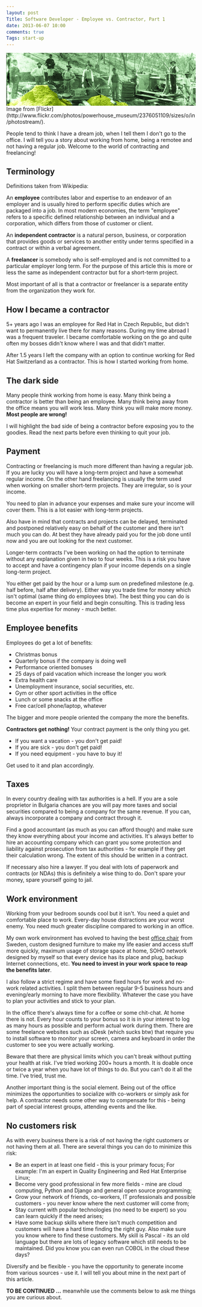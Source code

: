 ```yaml
---
layout: post
Title: Software Developer - Employee vs. Contractor, Part 1
date: 2013-06-07 10:00
comments: true
Tags: start-up
---
```


<img src="/images/goldrush.jpg" alt="Gold prospectors" style="clear:both;display:block;"/>
Image from [Flickr](http://www.flickr.com/photos/powerhouse_museum/2376051109/sizes/o/in/photostream/).

People tend to think I have a dream job, when I tell them I don't go to the office. 
I will tell you a story about working from home, being a remotee and not having a
regular job. Welcome to the world of contracting and freelancing!

Terminology
-----------

Definitions taken from Wikipedia:

An **employee** contributes labor and expertise to an endeavor of an employer and is usually hired 
to perform specific duties which are packaged into a job. In most modern economies, the term 
"employee" refers to a specific defined relationship between an individual and a corporation, 
which differs from those of customer or client.

An **independent contractor** is a natural person, business, or corporation that provides goods
or services to another entity under terms specified in a contract or within a verbal agreement.

A **freelancer** is somebody who is self-employed and is not committed to a particular employer long term.
For the purpose of this article this is more or less the same as independent contractor but for
a short-term project.

Most important of all is that a contractor or freelancer is a separate entity from the organization they work for.


How I became a contractor
-------------------------

5+ years ago I was an employee for Red Hat in Czech Republic, but didn't want to
permanently live there for many reasons. During my time abroad I was a frequent
traveler. I became comfortable working on the go and quite often my bosses didn't
know where I was and that didn't matter. 

After 1.5 years I left the company with an option to continue working for
Red Hat Switzerland as a contractor. This is how I started working from home.

The dark side
-------------

Many people think working from home is easy. Many think being a contractor
is better than being an employee. Many think being away from the office means
you will work less. Many think you will make more money. **Most people are wrong!** 

I will highlight the bad side of
being a contractor before exposing you to the goodies. Read the next parts before
even thinking to quit your job.


Payment
-------

Contracting or freelancing is much more different than having a regular job.
If you are lucky you will have a long-term project and have a somewhat regular
income. On the other hand freelancing is usually the term used when working on
smaller short-term projects. They are irregular, so is your income. 

You need to plan in advance your expenses and make sure your income will cover them.
This is a lot easier with long-term projects. 

Also have in mind that contracts and projects can be delayed, terminated and postponed
relatively easy on behalf of the customer and there isn't much you can do. At best they have
already paid you for the job done until now and you are out looking for the next customer.

Longer-term contracts I've been working on had the option to terminate without any explanation
given in two to four weeks. This is a risk you have to accept and have a contingency plan
if your income depends on a single long-term project.

You either get paid by the hour or a lump sum on predefined milestone (e.g. half before, half after delivery).
Either way you trade time for money which isn't optimal (same thing do employees btw).
The best thing you can do is become an expert in your field and begin consulting.
This is trading less time plus expertise for money - much better. 


Employee benefits
------------------

Employees do get a lot of benefits:

* Christmas bonus
* Quarterly bonus if the company is doing well
* Performance oriented bonuses
* 25 days of paid vacation which increase the longer you work
* Extra health care
* Unemployment insurance, social securities, etc.
* Gym or other sport activities in the office
* Lunch or some snacks at the office
* Free car/cell phone/laptop, whatever

The bigger and more people oriented the company the more the benefits.

**Contractors get nothing!** Your contract payment is the only thing you get.

* If you want a vacation - you don't get paid!
* If you are sick - you don't get paid!
* If you need equipment - you have to buy it!

Get used to it and plan accordingly.


Taxes
-----

In every country dealing with tax authorities is a hell. If you are a sole proprietor in
Bulgaria chances are you will pay more taxes and social securities compared to being a
company for the same revenue. If you can, always incorporate a company and contract through it.

Find a good accountant (as much as you can afford though) and make sure they know everything
about your income and activities. It's always better to hire an accounting company which
can grant you some protection and liability against prosecution from tax authorities - for example
if they get their calculation wrong. The extent of this should be written in a contract. 

If necessary also hire a lawyer. If you deal with lots of paperwork and contracts (or NDAs)
this is definitely a wise thing to do. Don't spare your money, spare yourself going to jail.


Work environment
----------------

Working from your bedroom sounds cool but it isn't. You need a quiet and comfortable
place to work. Every-day house distractions are your worst enemy. You need much greater
discipline compared to working in an office. 

My own work environment has evolved to having the best 
<a target="_blank" href="http://www.amazon.com/s/?_encoding=UTF8&camp=1789&creative=390957&field-keywords=computer%20chairs&linkCode=ur2&sprefix=computer%20chairs%2Caps%2C318&tag=atodorovorg-20&url=search-alias%3Doffice-products">office chair</a><img src="https://www.assoc-amazon.com/e/ir?t=atodorovorg-20&l=ur2&o=1" width="1" height="1" border="0" alt="" style="border:none !important; margin:0px !important;" />
from Sweden, custom designed furniture to make my life easier
and access stuff more quickly, maximum usage of storage space at home,
SOHO network designed by myself so that every device has its place and plug,
backup Internet connections, etc. **You need to invest in your work space to reap the benefits later**.

I also follow a strict regime and have some fixed hours for work and no-work related activities.
I split them between regular 9-5 business hours and evening/early morning to have more
flexibility. Whatever the case you have to plan your activities and stick to your plan.


In the office there's always time for a coffee or some chit-chat.
At home there is not. Every hour counts to your bonus so it is in your interest to log
as many hours as possible and perform actual work during them. There are some freelance websites
such as oDesk (which sucks btw) that require you to install software to monitor your screen,
camera and keyboard in order the customer to see you were actually working. 

Beware that there are physical limits which you can't break without putting your health
at risk. I've tried working 200+ hours a month. It is doable once or twice a year when you
have lot of things to do. But you can't do it all the time. I've tried, trust me.


Another important thing is the social element. Being out of the office minimizes the opportunities
to socialize with co-workers or simply ask for help. A contractor needs some other way to
compensate for this - being part of special interest groups, attending events and the like. 


No customers risk
------------------

As with every business there is a risk of not having the right customers or not having them
at all. There are several things you can do to minimize this risk:


* Be an expert in at least one field - this is your primary focus; For example: 
I'm an expert in Quality Engineering and Red Hat Enterprise Linux;
* Become very good professional in few more fields - mine are cloud computing,
Python and Django and general open source programming;
* Grow your network of friends, co-workers, IT professionals and possible customers -
you never know where the next customer will come from;
* Stay current with popular technologies (no need to be expert) so you can learn quickly if
the need arises;
* Have some backup skills where there isn't much competition and customers will have a hard time
finding the right guy. Also make sure you know where to find these customers. My skill is
Pascal - its an old language but there are lots of legacy software which still needs to be
maintained. Did you know you can even run COBOL in the cloud these days? 



Diversify and be flexible - you have the opportunity to generate income from
various sources - use it. I will tell you about mine in the next part of this article.


**TO BE CONTINUED ...** meanwhile use the comments below to ask me things you are curious about.

